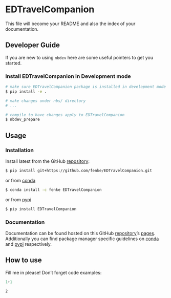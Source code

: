 # EDTravelCompanion


<!-- WARNING: THIS FILE WAS AUTOGENERATED! DO NOT EDIT! -->

This file will become your README and also the index of your
documentation.

## Developer Guide

If you are new to using `nbdev` here are some useful pointers to get you
started.

### Install EDTravelCompanion in Development mode

``` sh
# make sure EDTravelCompanion package is installed in development mode
$ pip install -e .

# make changes under nbs/ directory
# ...

# compile to have changes apply to EDTravelCompanion
$ nbdev_prepare
```

## Usage

### Installation

Install latest from the GitHub
[repository](https://github.com/fenke/EDTravelCompanion):

``` sh
$ pip install git+https://github.com/fenke/EDTravelCompanion.git
```

or from [conda](https://anaconda.org/fenke/EDTravelCompanion)

``` sh
$ conda install -c fenke EDTravelCompanion
```

or from [pypi](https://pypi.org/project/EDTravelCompanion/)

``` sh
$ pip install EDTravelCompanion
```

### Documentation

Documentation can be found hosted on this GitHub
[repository](https://github.com/fenke/EDTravelCompanion)’s
[pages](https://fenke.github.io/EDTravelCompanion/). Additionally you
can find package manager specific guidelines on
[conda](https://anaconda.org/fenke/EDTravelCompanion) and
[pypi](https://pypi.org/project/EDTravelCompanion/) respectively.

## How to use

Fill me in please! Don’t forget code examples:

``` python
1+1
```

    2
